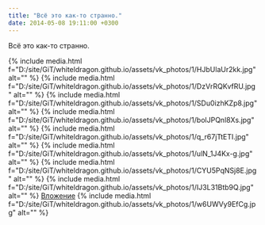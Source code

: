 ```yaml
---
title: "Всё это как-то странно."
date: 2014-05-08 19:11:00 +0300
---
```


Всё это как-то странно.


{% include media.html f="D:/site/GiT/whiteldragon.github.io/assets/vk_photos/1/HJbUlaUr2kk.jpg" alt="" %}
{% include media.html f="D:/site/GiT/whiteldragon.github.io/assets/vk_photos/1/DzVrRQKvfRU.jpg" alt="" %}
{% include media.html f="D:/site/GiT/whiteldragon.github.io/assets/vk_photos/1/SDu0izhKZp8.jpg" alt="" %}
{% include media.html f="D:/site/GiT/whiteldragon.github.io/assets/vk_photos/1/bolJPQnl8Xs.jpg" alt="" %}
{% include media.html f="D:/site/GiT/whiteldragon.github.io/assets/vk_photos/1/q_r67jTtETI.jpg" alt="" %}
{% include media.html f="D:/site/GiT/whiteldragon.github.io/assets/vk_photos/1/ulN_1J4Kx-g.jpg" alt="" %}
{% include media.html f="D:/site/GiT/whiteldragon.github.io/assets/vk_photos/1/CYU5PqNSj8E.jpg" alt="" %}
{% include media.html f="D:/site/GiT/whiteldragon.github.io/assets/vk_photos/1/IJ3L31Btb9Q.jpg" alt="" %}
[Вложение](https://vk.com/photo41076938_329611648)
{% include media.html f="D:/site/GiT/whiteldragon.github.io/assets/vk_photos/1/w6UWVy9EfCg.jpg" alt="" %}
